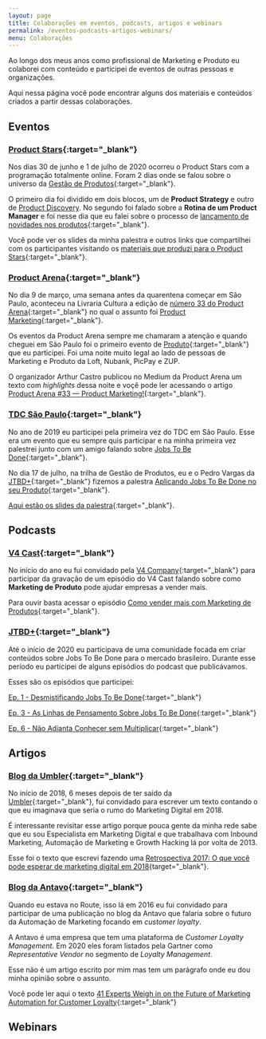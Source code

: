 ```yaml
---
layout: page
title: Colaborações em eventos, podcasts, artigos e webinars
permalink: /eventos-podcasts-artigos-webinars/
menu: Colaborações
---
```


Ao longo dos meus anos como profissional de Marketing e Produto eu colaborei com conteúdo e participei de eventos de outras pessoas e organizações.

Aqui nessa página você pode encontrar alguns dos materiais e conteúdos criados a partir dessas colaborações.

## Eventos

### [Product Stars](https://www.productstars.com.br/){:target="_blank"}

Nos dias 30 de junho e 1 de julho de 2020 ocorreu o Product Stars com a programação totalmente online. Foram 2 dias onde se falou sobre o universo da [Gestão de Produtos](/desconto-curso-pm3/#desconto){:target="_blank"}.

O primeiro dia foi dividido em dois blocos, um de **Product Strategy** e outro de [Product Discovery](/desconto-curso-pm3/#desconto-discovery). No segundo foi falado sobre a **Rotina de um Product Manager** e foi nesse dia que eu falei sobre o processo de [lançamento de novidades nos produtos](/lancamento-de-novidades-produto/){:target="_blank"}.

Você pode ver os slides da minha palestra e outros links que compartilhei com os participantes visitando os [materiais que produzi para o Product Stars](/product-stars-materiais/){:target="_blank"}.

### [Product Arena](https://productarena.io/){:target="_blank"}

No dia 9 de março, uma semana antes da quarentena começar em São Paulo, aconteceu na Livraria Cultura a edição de [número 33 do Product Arena](https://www.eventbrite.com/e/33o-product-arena-product-marketing-livraria-cultura-sp-tickets-92587412443#){:target="_blank"} no qual o assunto foi [Product Marketing](/marketing-de-produto/){:target="_blank"}.

Os eventos da Product Arena sempre me chamaram a atenção e quando cheguei em São Paulo foi o primeiro evento de [Produto](/produto/){:target="_blank"} que eu participei. Foi uma noite muito legal ao lado de pessoas de Marketing e Produto da Loft, Nubank, PicPay e ZUP.

O organizador Arthur Castro publicou no Medium da Product Arena um texto com *highlights* dessa noite e voçê pode ler acessando o artigo [Product Arena #33 — Product Marketing!](https://medium.com/product-hero/product-arena-33-product-marketing-5b3497a341c2){:target="_blank"}.

### [TDC São Paulo](https://thedevconf.com/tdc/2020/index.html){:target="_blank"}

No ano de 2019 eu participei pela primeira vez do TDC em São Paulo. Esse era um evento que eu sempre quis participar e na minha primeira vez palestrei junto com um amigo falando sobre [Jobs To Be Done](/jobs-to-be-done-definicao/){:target="_blank"}.

No dia 17 de julho, na trilha de Gestão de Produtos, eu e o Pedro Vargas da [JTBD+](https://www.jtbd.plus/){:target="_blank"} fizemos a palestra [Aplicando Jobs To Be Done no seu Produto](https://thedevconf.com/tdc/2019/saopaulo/trilha-gestao-de-produto#descricao-111){:target="_blank"}.

[Aqui estão os slides da palestra](https://s3-sa-east-1.amazonaws.com/thedevconf/presentations/TDC2019SP/gestaoprod/MGC-4363_2019-08-23T014551_JTBD-%20TDC%20-%20SP.pdf){:target="_blank"}.

## Podcasts

### [V4 Cast](https://open.spotify.com/show/0aRkyjwe9ABN95ljXnzJN0){:target="_blank"}

No início do ano eu fui convidado pela [V4 Company](https://v4company.com/home/){:target="_blank"} para participar da gravação de um episódio do V4 Cast falando sobre como **Marketing de Produto** pode ajudar empresas a vender mais.

Para ouvir basta acessar o episódio [Como vender mais com Marketing de Produtos](https://open.spotify.com/episode/5Yi8QDKVJhrBDWPC7ulFff){:target="_blank"}.

### [JTBD+](https://anchor.fm/jtbdplus/episodes/){:target="_blank"}

Até o início de 2020 eu participava de uma comunidade focada em criar conteúdos sobre Jobs To Be Done para o mercado brasileiro. Durante esse período eu participei de alguns episódios do podcast que publicávamos.

Esses são os episódios que participei:

[Ep. 1 - Desmistificando Jobs To Be Done](https://anchor.fm/jtbdplus/episodes/1-Desmistificando-Jobs-to-be-done-e5mptd){:target="_blank"}

[Ep. 3 - As Linhas de Pensamento Sobre Jobs To Be Done](https://anchor.fm/jtbdplus/episodes/3-As-linhas-de-pensamento-sobre-JTBD-e6ong6){:target="_blank"}

[Ep. 6 - Não Adianta Conhecer sem Multiplicar](https://anchor.fm/jtbdplus/episodes/6-No-adianta-conhecer-sem-multiplicar-e8hd91){:target="_blank"}

## Artigos

### [Blog da Umbler](https://blog.umbler.com/br/){:target="_blank"}

No início de 2018, 6 meses depois de ter saído da [Umbler](https://www.umbler.com/br){:target="_blank"}, fui convidado para escrever um texto contando o que eu imaginava que seria o rumo do Marketing Digital em 2018.

É interessante revisitar esse artigo porque pouca gente da minha rede sabe que eu sou Especialista em Marketing Digital e que trabalhava com Inbound Marketing, Automação de Marketing e Growth Hacking lá por volta de 2013.

Esse foi o texto que escrevi fazendo uma [Retrospectiva 2017: O que você pode esperar de marketing digital em 2018](https://blog.umbler.com/br/retrospectiva-2017-o-que-voce-pode-esperar-de-2018/){target="_blank"}.

### [Blog da Antavo](){:target="_blank"}

Quando eu estava no Route, isso lá em 2016 eu fui convidado para participar de uma publicação no blog da Antavo que falaria sobre o futuro da Automação de Marketing focando em *customer loyalty*.

A Antavo é uma empresa que tem uma plataforma de *Customer Loyalty Management*. Em 2020 eles foram listados pela Gartner como *Representative Vendor* no segmento de *Loyalty Management*.

Esse não é um artigo escrito por mim mas tem um parágrafo onde eu dou minha opinião sobre o assunto.

Você pode ler aqui o texto [41 Experts Weigh in on the Future of Marketing Automation for Customer Loyalty](https://antavo.com/blog/41-experts-weigh-in-on-the-future-of-marketing-automation-for-customer-loyalty/){:target="_blank"}

## Webinars